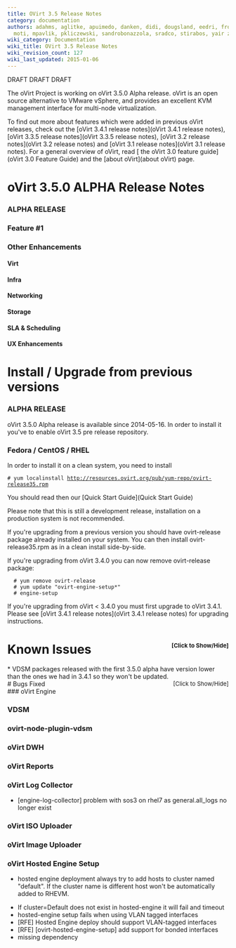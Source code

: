 ```yaml
---
title: OVirt 3.5 Release Notes
category: documentation
authors: adahms, aglitke, apuimedo, danken, didi, dougsland, eedri, fromani, lveyde,
  moti, mpavlik, pkliczewski, sandrobonazzola, sradco, stirabos, yair zaslavsky, ybronhei
wiki_category: Documentation
wiki_title: OVirt 3.5 Release Notes
wiki_revision_count: 127
wiki_last_updated: 2015-01-06
---
```


DRAFT DRAFT DRAFT

The oVirt Project is working on oVirt 3.5.0 Alpha release. oVirt is an open source alternative to VMware vSphere, and provides an excellent KVM management interface for multi-node virtualization.

To find out more about features which were added in previous oVirt releases, check out the [oVirt 3.4.1 release notes](oVirt 3.4.1 release notes), [oVirt 3.3.5 release notes](oVirt 3.3.5 release notes), [oVirt 3.2 release notes](oVirt 3.2 release notes) and [oVirt 3.1 release notes](oVirt 3.1 release notes). For a general overview of oVirt, read [ the oVirt 3.0 feature guide](oVirt 3.0 Feature Guide) and the [about oVirt](about oVirt) page.

# oVirt 3.5.0 ALPHA Release Notes

### ALPHA RELEASE

### Feature #1

<description>

### Other Enhancements

#### Virt

#### Infra

#### Networking

#### Storage

#### SLA & Scheduling

#### UX Enhancements

# Install / Upgrade from previous versions

### ALPHA RELEASE

oVirt 3.5.0 Alpha release is available since 2014-05-16. In order to install it you've to enable oVirt 3.5 pre release repository.

### Fedora / CentOS / RHEL

In order to install it on a clean system, you need to install

`# yum localinstall `[`http://resources.ovirt.org/pub/yum-repo/ovirt-release35.rpm`](http://resources.ovirt.org/pub/yum-repo/ovirt-release35.rpm)

You should read then our [Quick Start Guide](Quick Start Guide)

Please note that this is still a development release, installation on a production system is not recommended.

If you're upgrading from a previous version you should have ovirt-release package already installed on your system. You can then install ovirt-release35.rpm as in a clean install side-by-side.

If you're upgrading from oVirt 3.4.0 you can now remove ovirt-release package:

      # yum remove ovirt-release
      # yum update "ovirt-engine-setup*"
      # engine-setup

If you're upgrading from oVirt < 3.4.0 you must first upgrade to oVirt 3.4.1. Please see [oVirt 3.4.1 release notes](oVirt 3.4.1 release notes) for upgrading instructions.

# <span class="mw-customtoggle-0" style="font-size:small; display:inline-block; float:right;"><span class="mw-customtoggletext">[Click to Show/Hide]</span></span>Known Issues

<div  id="mw-customcollapsible-0" class="mw-collapsible mw-collapsed">
*   VDSM packages released with the first 3.5.0 alpha have version lower than the ones we had in 3.4.1 so they won't be updated.

</div>
# <span class="mw-customtoggle-1" style="font-size:small; display:inline-block; float:right;"><span class="mw-customtoggletext">[Click to Show/Hide]</span></span>Bugs Fixed

<div  id="mw-customcollapsible-1" class="mw-collapsible mw-collapsed">
### oVirt Engine

### VDSM

### ovirt-node-plugin-vdsm

### oVirt DWH

### oVirt Reports

### oVirt Log Collector

* [engine-log-collector] problem with sos3 on rhel7 as general.all_logs no longer exist

### oVirt ISO Uploader

### oVirt Image Uploader

### oVirt Hosted Engine Setup

* hosted engine deployment always try to add hosts to cluster named "default". If the cluster name is different host won't be automatically added to RHEVM.
 - If cluster=Default does not exist in hosted-engine it will fail and timeout
 - hosted-engine setup fails when using VLAN tagged interfaces
 - [RFE] Hosted Engine deploy should support VLAN-tagged interfaces
 - [RFE] [ovirt-hosted-engine-setup] add support for bonded interfaces
 - missing dependency

</div>
<Category:Documentation> <Category:Releases>
